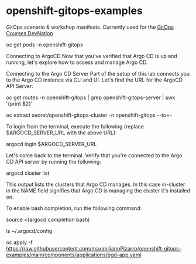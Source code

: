 # openshift-gitops-examples

GitOps scenario &amp; workshop manifests. Currently used for the [GitOps Courses DevNation](https://developers.redhat.com/courses/gitops/getting-started-argocd-and-openshift-gitops-operator)

oc get pods -n openshift-gitops

Connecting to ArgoCD
Now that you've verified that Argo CD is up and running, let's explore how to access and manage Argo CD.

Connecting to the Argo CD Server
Part of the setup of this lab connects you to the Argo CD instance via CLI and UI. Let's find the URL for the ArgoCD API Server:

oc get routes -n openshift-gitops | grep openshift-gitops-server | awk '{print $2}'

oc extract secret/openshift-gitops-cluster -n openshift-gitops --to=-

To login from the terminal, execute the following (replace $ARGOCD_SERVER_URL with the above URL):

argocd login $ARGOCD_SERVER_URL

Let's come back to the terminal. Verify that you're connected to the Argo CD API server by running the following:

argocd cluster list

This output lists the clusters that Argo CD manages. In this case in-cluster in the NAME field signifies that Argo CD is managing the cluster it's installed on.

To enable bash completion, run the following command:

source <(argocd completion bash)

ls ~/.argocd/config


oc apply -f https://raw.githubusercontent.com/maximilianoPizarro/openshift-gitops-examples/main/components/applications/bgd-app.yaml
